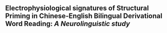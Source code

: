 ## Electrophysiological signatures of Structural Priming in Chinese-English Bilingual Derivational Word Reading: *A Neurolinguistic study*
